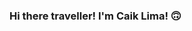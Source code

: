 ### Hi there traveller! I'm Caik Lima! 🙃

<div>
        <a href="https://beacons.ai/Caik0">
        <img height="180em" scr="https://github-readme-stats.vercel.app/api/top-langs/?username=Caik0&show_icons=true&theme=dracula&include_all_commits=true&count_private=true"/>
</div>
